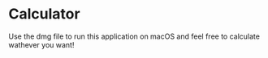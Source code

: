 # Calculator

Use the dmg file to run this application on macOS and feel free to calculate wathever you want!
